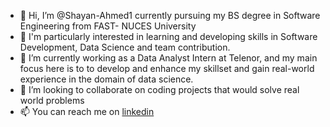 - 👋 Hi, I’m @Shayan-Ahmed1 currently pursuing my BS degree in Software Engineering from FAST- NUCES University
- 👀 I'm particularly interested in learning and developing skills in Software Development, Data Science and team contribution.
- 🌱 I’m currently working as a Data Analyst Intern at Telenor, and my main focus here is to to develop and enhance my skillset and gain real-world experience in the domain of data science. 
- 💞️ I’m looking to collaborate on coding projects that would solve real world problems
- 📫 You can reach me on [linkedin](https://www.linkedin.com/in/shayan-ahmed767/)

<!---
Shayan-Ahmed1/Shayan-Ahmed1 is a ✨ special ✨ repository because its `README.md` (this file) appears on your GitHub profile.
You can click the Preview link to take a look at your changes.
--->
